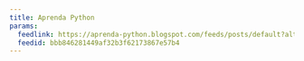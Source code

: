 ```yaml
---
title: Aprenda Python
params:
  feedlink: https://aprenda-python.blogspot.com/feeds/posts/default?alt=rss
  feedid: bbb846281449af32b3f62173867e57b4
---
```

